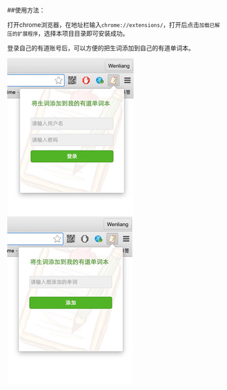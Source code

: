 ##使用方法：

打开chrome浏览器，在地址栏输入`chrome://extensions/`，打开后点击`加载已解压的扩展程序`，选择本项目目录即可安装成功。

登录自己的有道账号后，可以方便的把生词添加到自己的有道单词本。

![ui](./doc/ui1.jpg) ![ui](./doc/ui2.jpg)